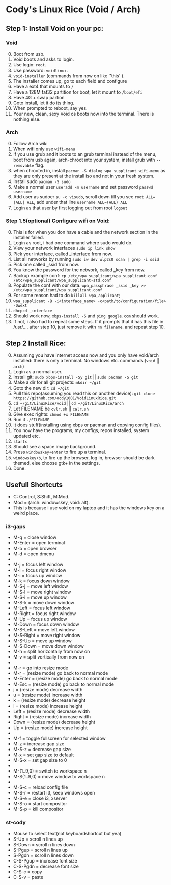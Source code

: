 # Cody's Linux Rice (Void / Arch)
## Step 1: Install Void on your pc:
### Void
0. Boot from usb.
1. Void boots and asks to login.
2. Use login: ``root``.
3. Use password: ``voidlinux``.
4. ``void-installer`` (commands from now on like ''this'').
5. The installer comes up, go to each field and configure
6. Have a ext4 that mounts  to ``/``
7. Have a 128M fat32 partition for boot, let it mount to ``/boot/efi``
8. Have 4G + swap partion
9. Goto install, let it do its thing.
10. When prompted to reboot, say yes.
11. Your new, clean, sexy Void os boots now into the terminal. There is nothing else.
### Arch
0. Follow Arch wiki
1. When wifi only use ``wifi-menu``
2. If you use grub and it boots to an grub terminal instead of the menu, boot from usb again, arch-chroot into your system, install grub with ``--removable`` flag.
3. when chrooted in, install ``pacman -S dialog wpa_supplicant wifi-menu`` as they are only present at the install iso and not in your fresh system.
4. Install sudo ``pacman -S sudo``
5. Make a normal user ``useradd -m username`` and set password ``passwd username``
6. Add user as sudoer ``su -c visudo``, scroll down till you see ``root ALL=(ALL) ALL``, add under that line ``username ALL=(ALL) ALL``
7. Login as that user by first logging out from root ``logout``
### Step 1.5(optional) Configure wifi on Void:
0. This is for when you don have a cable and the network section in the installer failed.
1. Login as root, i had one command where sudo would do.
2. View your network interfaces ``sudo ip link show``
3. Pick your interface, called _interface from now.
4. List all networks by running ``sudo iw dev wlp2s0 scan | grep -i ssid``
5. Pick one called _ssid from now.
6. You know the password for the network, called _key from now.
7. Backup example conf: ``cp /etc/wpa_supplicant/wpa_supplicant.conf /etc/wpa_supplicant/wpa_supplicant-std.conf``
8. Populate the conf with our data. ``wpa_passphrase _ssid _key >> /etc/wpa_supplicant/wpa_supplicant.conf``
9. For some reason had to do ``killall wpa_applicant``;
10. ``wpa_supplicant -B -i<interface_name> -c<path/to/configuration/file> -Dwext``
11. ``dhcpcd _interface``
12. Should work now, ``xbps-install -S`` and ``ping google.com`` should work.
13. If not, i also had to repeat some steps. If it prompts that it has this file in /usr/.... after step 10, just remove it with ``rm filename``. and repeat step 10.
## Step 2 Install Rice:
0. Assuming you have internet access now and you only have void/arch installed: there is only a terminal. No windows etc. commands:(``void`` || ``arch``)
1. Login as a normal user.
2. Install git: ``sudo xbps-install -Sy git`` || ``sudo pacman -S git``
3. Make a dir for all git projects: ``mkdir ~/git``
4. Goto the new dir: ``cd ~/git``
5. Pull this repo(assuming you read this on another device): ``git clone https://github.com/ocdy1001/VoidLinuxRice.git``
6. ``cd ~/git/LinuxRice/void`` || ``cd ~/git/LinuxRice/arch``
7. Let FILENAME be ``cvlr.sh`` || ``calr.sh``
8. Give exec rights: ``chmod +x FILENAME``
9. Run it ``./FILENAME``
10. It does stuff(installing using xbps or pacman and copying config files).
11. You now have the programs, my configs, repos installed, system updated etc.
12. ``startx``
13. Should see a space image background.
14. Press ``windowskey+enter`` to fire up a terminal.
15. ``windowskey+b``, to fire up the browser, log in, browser should be dark themed, else choose gtk+ in the settings.
16. Done.
## Usefull Shortcuts
- C: Control, S:Shift, M:Mod.
- Mod = (arch: windowskey, void: alt).
- This is because i use void on my laptop and it has the windows key on a weird place.
### i3-gaps
- M-q           = close window
- M-Enter       = open terminal
- M-b           = open browser
- M-d           = open dmenu
- 
- M-j           = focus left window
- M-l           = focus right window
- M-i           = focus up window
- M-k           = focus down window
- M-S-j         = move left window
- M-S-l         = move right window
- M-S-i         = move up window
- M-S-k         = move down window
- M-Left        = focus left window
- M-Right       = focus right window
- M-Up          = focus up window
- M-Down        = focus down window
- M-S-Left      = move left window
- M-S-Right     = move right window
- M-S-Up        = move up window
- M-S-Down      = move down window
- M-h           = split horizontally from now on
- M-v           = split vertically from now on
- 
- M-r           = go into resize mode
- M-r           = (resize mode) go back to normal mode
- M-Enter       = (resize mode) go back to normal mode
- M-Esc         = (resize mode) go back to normal mode
- j             = (resize mode) decrease width
- u             = (resize mode) increase width
- k             = (resize mode) decrease height
- i             = (resize mode) increase height
- Left          = (resize mode) decrease width
- Right         = (resize mode) increase width
- Down          = (resize mode) decrease height
- Up            = (resize mode) increase height
- 
- M-f           = toggle fullscreen for selected window
- M-z           = increase gap size
- M-S-z         = decrease gap size
- M-x           = set gap size to default
- M-S-x         = set gap size to 0
- 
- M-(1..9,0)    = switch to workspace n
- M-S(1..9,0)   = move window to workspace n
- 
- M-S-c         = reload config file
- M-S-r         = restart i3, keep windows open
- M-S-e         = close i3, xserver
- M-S-o         = start compositor
- M-S-p         = kill compositor
### st-cody
- Mouse to select text(not keyboardshortcut but yea)
- S-Up          = scroll n lines up
- S-Down        = scroll n lines down
- S-Pgup        = scroll n lines up
- S-Pgdn        = scroll n lines down
- C-S-Pgup      = increase font size
- C-S-Pgdn      = decrease font size
- C-S-c         = copy
- C-S-v         = paste